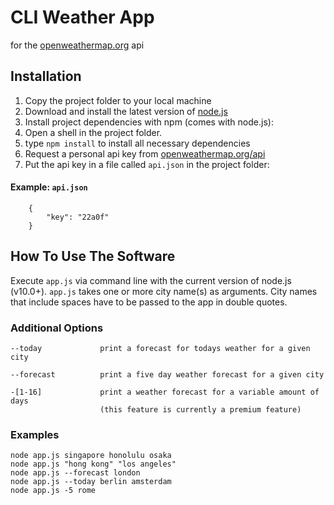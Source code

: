 # CLI Weather App
for the [openweathermap.org](https://openweathermap.org) api

## Installation
1. Copy the project folder to your local machine
4. Download and install the latest version of [node.js](https://nodejs.org/en/)
3. Install project dependencies with npm (comes with node.js):
  1. Open a shell in the project folder.
  2. type `npm install` to install all necessary dependencies
4. Request a personal api key from [openweathermap.org/api](https://openweathermap.org/api)
5. Put the api key in a file called `api.json` in the project folder:

#### Example: `api.json`
```
    {
        "key": "22a0f"
    }
```

## How To Use The Software
Execute `app.js` via command line with the current version of node.js (v10.0+).
`app.js` takes one or more city name(s) as arguments.
City names that include spaces have to be passed to the app in double quotes.

### Additional Options

    --today             print a forecast for todays weather for a given city

    --forecast          print a five day weather forecast for a given city

    -[1-16]             print a weather forecast for a variable amount of days
                        (this feature is currently a premium feature)

### Examples
    node app.js singapore honolulu osaka
    node app.js "hong kong" "los angeles"
    node app.js --forecast london
    node app.js --today berlin amsterdam
    node app.js -5 rome

